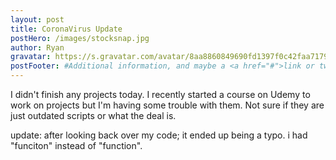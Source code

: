 ```yaml
---
layout: post
title: CoronaVirus Update
postHero: /images/stocksnap.jpg
author: Ryan 
gravatar: https://s.gravatar.com/avatar/8aa8860849690fd1397f0c42faa71795?s=80
postFooter: #Additional information, and maybe a <a href="#">link or two</a>
---
```


I didn't finish any projects today. I recently started a course on Udemy to work on projects but I'm having some trouble with them.
Not sure if they are just outdated scripts or what the deal is. 

update: after looking back over my code; it ended up being a typo. i had "funciton" instead of "function".
